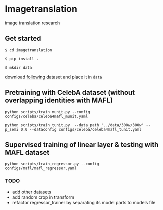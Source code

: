 # Imagetranslation
image translation research

## Get started
`$ cd imagetranslation`

`$ pip install .`

`$ mkdir data`

download [following](https://drive.google.com/file/d/1x1Dm9hNbqda30KEYC8hLX1_s_cIE5Aoc/view?usp=sharing) dataset and place it in `data`


## Pretraining with CelebA dataset (without overlapping identities with MAFL)

`python scripts/train_munit.py --config configs/celeba/celeba4mafl_munit.yaml` 

`python scripts/train_tunit.py  --data_path '../data/300w/300w' --p_semi 0.0 --dataconfig configs/celeba/celeba4mafl_tunit.yaml` 

## Supervised training of linear layer & testing with MAFL dataset
`python scripts/train_regressor.py --config configs/mafl/mafl_regressor.yaml`


### TODO
- add other datasets
- add random crop in transform
- refactor regressor_trainer by separating its model parts to models file
